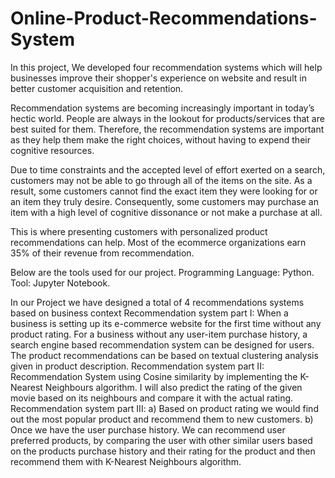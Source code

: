 # Online-Product-Recommendations-System

In this project, We developed four recommendation systems which will help businesses improve their shopper's experience on website and result in better customer acquisition and retention.

Recommendation systems are becoming increasingly important in today’s hectic world. People are always in the lookout for products/services that are best suited for them. Therefore, the recommendation systems are important as they help them make the right choices, without having to expend their cognitive resources.

Due to time constraints and the accepted level of effort exerted on a search, customers may not be able to go through all of the items on the site. As a result, some customers cannot find the exact item they were looking for or an item they truly desire. Consequently, some customers may purchase an item with a high level of cognitive dissonance or not make a purchase at all.

This is where presenting customers with personalized product recommendations can help. Most of the ecommerce organizations earn 35% of their revenue from recommendation.

Below are the tools used for our project.
Programming Language: Python.
Tool: Jupyter Notebook.

In our Project we have designed a total of 4 recommendations systems based on business context
Recommendation system part I: When a business is setting up its e-commerce website for the first time
without any product rating. For a business without any user-item purchase history, a search engine based
recommendation system can be designed for users. The product recommendations can be based on
textual clustering analysis given in product description.
Recommendation system part II: Recommendation System using Cosine similarity by implementing the
K-Nearest Neighbours algorithm. I will also predict the rating of the given movie based on its neighbours
and compare it with the actual rating.
Recommendation system part III:
a) Based on product rating we would find out the most popular product and recommend them to
new customers.
b) Once we have the user purchase history. We can recommend user preferred products, by
comparing the user with other similar users based on the products purchase history and their
rating for the product and then recommend them with K-Nearest Neighbours algorithm.
